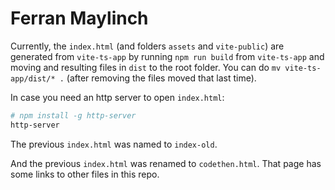 # Ferran Maylinch

Currently, the `index.html` (and folders `assets` and `vite-public`) are generated  from `vite-ts-app`
by running `npm run build` from `vite-ts-app` and moving and resulting files in `dist` to the root folder. 
You can do `mv vite-ts-app/dist/* .` (after removing the files moved that last time).

In case you need an http server to open `index.html`:
```bash
# npm install -g http-server
http-server
```

The previous `index.html` was named to `index-old`.

And the previous `index.html` was renamed to `codethen.html`. That page
has some links to other files in this repo.
